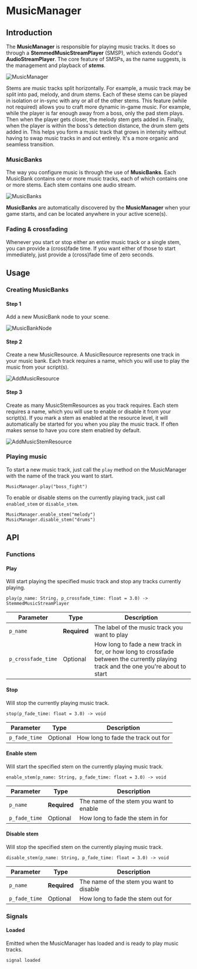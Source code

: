# MusicManager

## Introduction

The **MusicManager** is responsible for playing music tracks. It does so through a **StemmedMusicStreamPlayer** (SMSP), which extends Godot's **AudioStreamPlayer**. The core feature of SMSPs, as the name suggests, is the management and playback of ***stems***.

![MusicManager](images/music-manager.png)

Stems are music tracks split horizontally. For example, a music track may be split into pad, melody, and drum stems. Each of these stems can be played in isolation or in-sync with any or all of the other stems. This feature (while not required) allows you to craft more dynamic in-game music. For example, while the player is far enough away from a boss, only the pad stem plays. Then when the player gets closer, the melody stem gets added in. Finally, when the player is within the boss's detection distance, the drum stem gets added in. This helps you form a music track that grows in intensity without having to swap music tracks in and out entirely. It's a more organic and seamless transition.

### MusicBanks

The way you configure music is through the use of **MusicBanks**. Each MusicBank contains one or more music tracks, each of which contains one or more stems. Each stem contains one audio stream.

![MusicBanks](images/music-banks.png)

**MusicBanks** are automatically discovered by the **MusicManager** when your game starts, and can be located anywhere in your active scene(s).

### Fading & crossfading

Whenever you start or stop either an entire music track or a single stem, you can provide a (cross)fade time. If you want either of those to start immediately, just provide a (cross)fade time of zero seconds.

## Usage

### Creating MusicBanks

#### Step 1

Add a new MusicBank node to your scene.

![MusicBankNode](images/add-music-bank-node.jpg)

#### Step 2

Create a new MusicResource. A MusicResource represents one track in your music bank. Each track requires a name, which you will use to play the music from your script(s).

![AddMusicResource](images/add-music-resource.gif)

#### Step 3

Create as many MusicStemResources as you track requires. Each stem requires a name, which you will use to enable or disable it from your script(s). If you mark a stem as enabled at the resource level, it will automatically be started for you when you play the music track. If often makes sense to have you core stem enabled by default.

![AddMusicStemResource](images/add-music-stem-resources.gif)

### Playing music

To start a new music track, just call the `play` method on the MusicManager with the name of the track you want to start.

```GDScript
MusicManager.play("boss_fight")
```

To enable or disable stems on the currently playing track, just call `enabled_stem` or `disable_stem`.

```GDScript
MusicManager.enable_stem("melody")
MusicManager.disable_stem("drums")
```

## API

### Functions

#### Play

Will start playing the specified music track and stop any tracks currently playing.

`play(p_name: String, p_crossfade_time: float = 3.0) -> StemmedMusicStreamPlayer`

| Parameter | Type | Description |
| --- | --- | --- |
| `p_name` | **Required** | The label of the music track you want to play |
| `p_crossfade_time` | Optional | How long to fade a new track in for, or how long to crossfade between the currently playing track and the one you're about to start |

#### Stop

Will stop the currently playing music track.

`stop(p_fade_time: float = 3.0) -> void`

| Parameter | Type | Description |
| --- | --- | --- |
| `p_fade_time` | Optional | How long to fade the track out for |

#### Enable stem

Will start the specified stem on the currently playing music track.

`enable_stem(p_name: String, p_fade_time: float = 3.0) -> void`

| Parameter | Type | Description |
| --- | --- | --- |
| `p_name` | **Required** | The name of the stem you want to enable |
| `p_fade_time` | Optional | How long to fade the stem in for |

#### Disable stem

Will stop the specified stem on the currently playing music track.

`disable_stem(p_name: String, p_fade_time: float = 3.0) -> void`

| Parameter | Type | Description |
| --- | --- | --- |
| `p_name` | **Required** | The name of the stem you want to disable |
| `p_fade_time` | Optional | How long to fade the stem out for |

### Signals

#### Loaded

Emitted when the MusicManager has loaded and is ready to play music tracks.

`signal loaded`